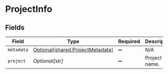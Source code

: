 # ProjectInfo


## Fields

| Field                                                                      | Type                                                                       | Required                                                                   | Description                                                                |
| -------------------------------------------------------------------------- | -------------------------------------------------------------------------- | -------------------------------------------------------------------------- | -------------------------------------------------------------------------- |
| `metadata`                                                                 | [Optional[shared.ProjectMetadata]](../../models/shared/projectmetadata.md) | :heavy_minus_sign:                                                         | N/A                                                                        |
| `project`                                                                  | *Optional[str]*                                                            | :heavy_minus_sign:                                                         | Project name.                                                              |